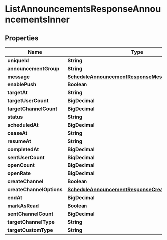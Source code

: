 

# ListAnnouncementsResponseAnnouncementsInner


## Properties

| Name | Type | Description | Notes |
|------------ | ------------- | ------------- | -------------|
|**uniqueId** | **String** |  |  [optional] |
|**announcementGroup** | **String** |  |  [optional] |
|**message** | [**ScheduleAnnouncementResponseMessage**](ScheduleAnnouncementResponseMessage.md) |  |  [optional] |
|**enablePush** | **Boolean** |  |  [optional] |
|**targetAt** | **String** |  |  [optional] |
|**targetUserCount** | **BigDecimal** |  |  [optional] |
|**targetChannelCount** | **BigDecimal** |  |  [optional] |
|**status** | **String** |  |  [optional] |
|**scheduledAt** | **BigDecimal** |  |  [optional] |
|**ceaseAt** | **String** |  |  [optional] |
|**resumeAt** | **String** |  |  [optional] |
|**completedAt** | **BigDecimal** |  |  [optional] |
|**sentUserCount** | **BigDecimal** |  |  [optional] |
|**openCount** | **BigDecimal** |  |  [optional] |
|**openRate** | **BigDecimal** |  |  [optional] |
|**createChannel** | **Boolean** |  |  [optional] |
|**createChannelOptions** | [**ScheduleAnnouncementResponseCreateChannelOptions**](ScheduleAnnouncementResponseCreateChannelOptions.md) |  |  [optional] |
|**endAt** | **BigDecimal** |  |  [optional] |
|**markAsRead** | **Boolean** |  |  [optional] |
|**sentChannelCount** | **BigDecimal** |  |  [optional] |
|**targetChannelType** | **String** |  |  [optional] |
|**targetCustomType** | **String** |  |  [optional] |



